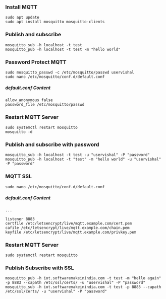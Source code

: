 
### Install MQTT
```
sudo apt update
sudo apt install mosquitto mosquitto-clients
```

### Publish and subscribe
```
mosquitto_sub -h localhost -t test
mosquitto_pub -h localhost -t test -m "hello world"
```

### Password Protect MQTT
```
sudo mosquitto_passwd -c /etc/mosquitto/passwd uservishal
sudo nano /etc/mosquitto/conf.d/default.conf
```

##### default.conf Content
```
allow_anonymous false
password_file /etc/mosquitto/passwd
```

### Restart MQTT Server
```
sudo systemctl restart mosquitto
mosquitto -d
```

### Publish and subscribe with password
```
mosquitto_sub -h localhost -t test -u "uservishal" -P "password"
mosquitto_pub -h localhost -t "test" -m "hello world" -u "uservishal" -P "password"
```

### MQTT SSL
```
sudo nano /etc/mosquitto/conf.d/default.conf
```

##### default.conf Content
```
...

listener 8883
certfile /etc/letsencrypt/live/mqtt.example.com/cert.pem
cafile /etc/letsencrypt/live/mqtt.example.com/chain.pem
keyfile /etc/letsencrypt/live/mqtt.example.com/privkey.pem
```

### Restart MQTT Server
```
sudo systemctl restart mosquitto
```

### Publish Subscribe with SSL
```
mosquitto_pub -h iot.softwaremakeinindia.com -t test -m "hello again" -p 8883 --capath /etc/ssl/certs/ -u "uservishal" -P "password"
mosquitto_sub -h iot.softwaremakeinindia.com -t test -p 8883 --capath /etc/ssl/certs/ -u "uservishal" -P "password"
```


